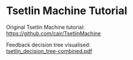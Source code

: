 
# Tsetlin Machine Tutorial

Original Tsetlin Machine tutorial:  
https://github.com/cair/TsetlinMachine

Feedback decision tree visualised:  
[tsetlin_decision_tree-combined.pdf](tsetlin_decision_tree-combined.pdf)
